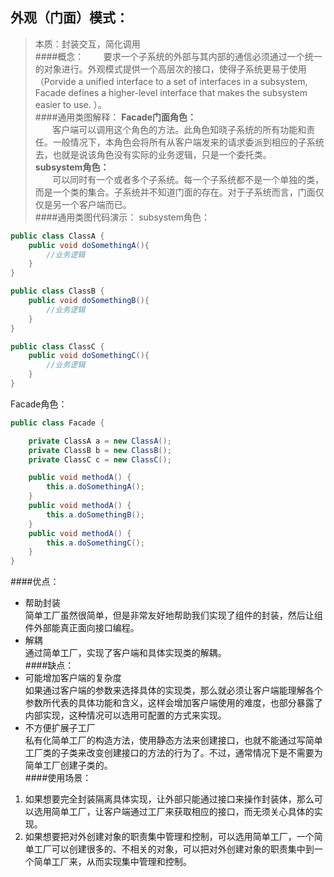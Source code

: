 ## 外观（门面）模式：
>本质：封装交互，简化调用  
####概念：
&nbsp;&nbsp;&nbsp;&nbsp;&nbsp;&nbsp;&nbsp;要求一个子系统的外部与其内部的通信必须通过一个统一的对象进行。外观模式提供一个高层次的接口，使得子系统更易于使用（Porvide a unified interface to a set of interfaces in a subsystem, Facade defines a higher-level interface that makes the subsystem easier to use. ）。     
####通用类图解释：
**Facade门面角色：**  
&nbsp;&nbsp;&nbsp;&nbsp;&nbsp;&nbsp;&nbsp;客户端可以调用这个角色的方法。此角色知晓子系统的所有功能和责任。一般情况下，本角色会将所有从客户端发来的请求委派到相应的子系统去，也就是说该角色没有实际的业务逻辑，只是一个委托类。  
**subsystem角色：**  
&nbsp;&nbsp;&nbsp;&nbsp;&nbsp;&nbsp;&nbsp;可以同时有一个或者多个子系统。每一个子系统都不是一个单独的类，而是一个类的集合。子系统并不知道门面的存在。对于子系统而言，门面仅仅是另一个客户端而已。  
####通用类图代码演示：
subsystem角色：
```java
public class ClassA {
    public void doSomethingA(){
        //业务逻辑
    }
}

public class ClassB {
    public void doSomethingB(){
        //业务逻辑
    }
}

public class ClassC {
    public void doSomethingC(){
        //业务逻辑
    }
}
```
Facade角色：
```java
public class Facade {

    private ClassA a = new ClassA();
    private ClassB b = new ClassB();
    private ClassC c = new ClassC();

    public void methodA() {
        this.a.doSomethingA();
    }
    public void methodA() {
        this.a.doSomethingB();
    }
    public void methodA() {
        this.a.doSomethingC();
    }
}
```
####优点：
* 帮助封装  
简单工厂虽然很简单，但是非常友好地帮助我们实现了组件的封装，然后让组件外部能真正面向接口编程。  
* 解耦  
通过简单工厂，实现了客户端和具体实现类的解耦。  
####缺点：
* 可能增加客户端的复杂度  
如果通过客户端的参数来选择具体的实现类，那么就必须让客户端能理解各个参数所代表的具体功能和含义，这样会增加客户端使用的难度，也部分暴露了内部实现，这种情况可以选用可配置的方式来实现。  
* 不方便扩展子工厂  
私有化简单工厂的构造方法，使用静态方法来创建接口，也就不能通过写简单工厂类的子类来改变创建接口的方法的行为了。不过，通常情况下是不需要为简单工厂创建子类的。  
####使用场景：
1. 如果想要完全封装隔离具体实现，让外部只能通过接口来操作封装体，那么可以选用简单工厂，让客户端通过工厂来获取相应的接口，而无须关心具体的实现。  
2. 如果想要把对外创建对象的职责集中管理和控制，可以选用简单工厂，一个简单工厂可以创建很多的、不相关的对象，可以把对外创建对象的职责集中到一个简单工厂来，从而实现集中管理和控制。  